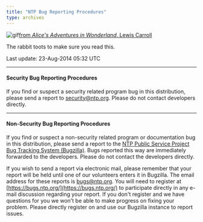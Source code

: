 ```yaml
---
title: "NTP Bug Reporting Procedures"
type: archives
---
```


![gif](/archives/pic/hornraba.gif)[from _Alice's Adventures in Wonderland_, Lewis Carroll](/reflib/pictures/)

The rabbit toots to make sure you read this.

Last update: 23-Aug-2014 05:32 UTC

* * *

#### Security Bug Reporting Procedures

If you find or suspect a security related program bug in this distribution, please send a report to [security@ntp.org](mailto:security@ntp.org). Please do not contact developers directly.

* * *

#### Non-Security Bug Reporting Procedures

If you find or suspect a non-security related program or documentation bug in this distribution, please send a report to the [NTP Public Service Project Bug Tracking System (Bugzilla)](https://bugs.ntp.org/). Bugs reported this way are immediately forwarded to the developers. Please do not contact the developers directly.

If you wish to send a report via electronic mail, please remember that your report will be held until one of our volunteers enters it in Bugzilla. The email address for these reports is [bugs@ntp.org](mailto:bugs@ntp.org). You will need to register at [https://bugs.ntp.org/](https://bugs.ntp.org/) to participate directly in any e-mail discussion regarding your report. If you don't register and we have questions for you we won't be able to make progress on fixing your problem. Please directly register on and use our Bugzilla instance to report issues.